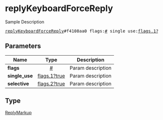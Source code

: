# replyKeyboardForceReply

Sample Description

<pre>
<a href="../constructor/replyKeyboardForceReply.md">replyKeyboardForceReply</a>#f4108aa0 flags:<a href="../type/#.md">#</a> single_use:<a href="../type/flags.1?true.md">flags.1?true</a> selective:<a href="../type/flags.2?true.md">flags.2?true</a> = <a href="../type/ReplyMarkup.md">ReplyMarkup</a>;
</pre>

## Parameters

| Name | Type | Description |
|------|:----:|-------------|
| **flags** | [#](../type/#.md) | Param description |
| **single_use** | [flags.1?true](../type/flags.1?true.md) | Param description |
| **selective** | [flags.2?true](../type/flags.2?true.md) | Param description |

## Type

[ReplyMarkup](../type/ReplyMarkup.md)
